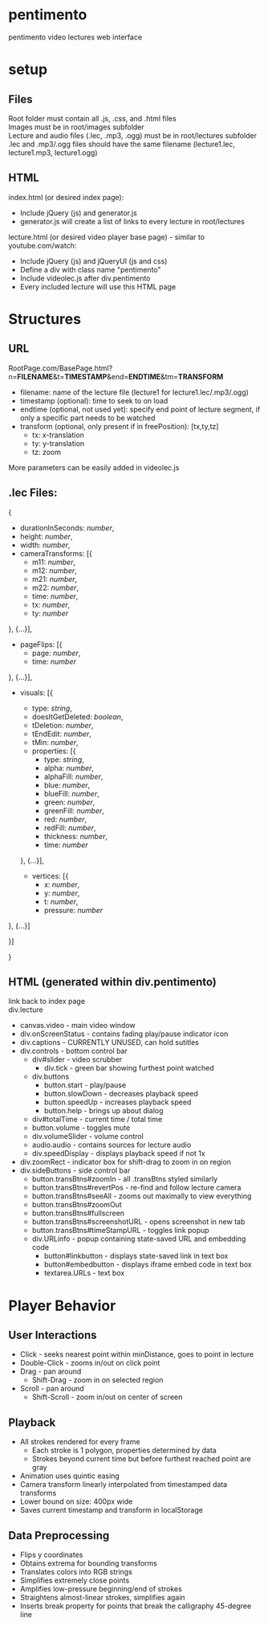 pentimento
==========

pentimento video lectures web interface

setup
=====
Files
-----
Root folder must contain all .js, .css, and .html files  
Images must be in root/images subfolder  
Lecture and audio files (.lec, .mp3, .ogg) must be in root/lectures subfolder  
.lec and .mp3/.ogg files should have the same filename (lecture1.lec, lecture1.mp3, lecture1.ogg)  

HTML
----
index.html (or desired index page):
* Include jQuery (js) and generator.js
* generator.js will create a list of links to every lecture in root/lectures  

lecture.html (or desired video player base page) - similar to youtube.com/watch:  
* Include jQuery (js) and jQueryUI (js and css)
* Define a div with class name "pentimento"
* Include videolec.js after div.pentimento
* Every included lecture will use this HTML page  

Structures
==========
URL
---
RootPage.com/BasePage.html?n=<b>FILENAME</B>&t=<b>TIMESTAMP</b>&end=<b>ENDTIME</b>&tm=<b>TRANSFORM</b>  
* filename: name of the lecture file (lecture1 for lecture1.lec/.mp3/.ogg)
* timestamp (optional): time to seek to on load
* endtime (optional, not used yet): specify end point of lecture segment, if only a specific part needs to be watched
* transform (optional, only present if in freePosition): [tx,ty,tz]
  * tx: x-translation
  * ty: y-translation
  * tz: zoom  

More parameters can be easily added in videolec.js  

.lec Files:
-----------
{  
  * durationInSeconds: <i>number</i>,  
  * height: <i>number</i>,  
  * width: <i>number</i>,  
  * cameraTransforms: [{  
    * m11: <i>number</i>,  
    * m12: <i>number</i>,  
    * m21: <i>number</i>,  
    * m22: <i>number</i>,  
    * time: <i>number</i>,  
    * tx: <i>number</i>,  
    * ty: <i>number</i>  

  }, {...}],  
  * pageFlips: [{  
    * page: <i>number</i>,  
    * time: <i>number</i>  

  }, {...}],  
  * visuals: [{  
    * type: <i>string</i>,  
    * doesItGetDeleted: <i>boolean</i>,  
    * tDeletion: <i>number</i>,  
    * tEndEdit: <i>number</i>,  
    * tMin: <i>number</i>,  
    * properties: [{
      * type: <i>string</i>,  
      * alpha: <i>number</i>,  
      * alphaFill: <i>number</i>,  
      * blue: <i>number</i>,  
      * blueFill: <i>number</i>,  
      * green: <i>number</i>,  
      * greenFill: <i>number</i>,  
      * red: <i>number</i>,  
      * redFill: <i>number</i>,  
      * thickness: <i>number</i>,  
      * time: <i>number</i>  

    }, {...}],  
    * vertices: [{  
      * x: <i>number</i>,  
      * y: <i>number</i>,  
      * t: <i>number</i>,  
      * pressure: <i>number</i>  

  }, {...}]  

  }]  

}  

HTML (generated within div.pentimento)
--------------------------------------
link back to index page  
div.lecture  
  * canvas.video - main video window  
  * div.onScreenStatus - contains fading play/pause indicator icon  
  * div.captions - CURRENTLY UNUSED, can hold sutitles  
  * div.controls - bottom control bar  
    * div#slider - video scrubber  
      * div.tick - green bar showing furthest point watched  
    * div.buttons  
      * button.start - play/pause  
      * button.slowDown - decreases playback speed  
      * button.speedUp - increases playback speed  
      * button.help - brings up about dialog  
    * div#totalTime - current time / total time  
    * button.volume - toggles mute  
    * div.volumeSlider - volume control  
    * audio.audio - contains sources for lecture audio  
    * div.speedDisplay - displays playback speed if not 1x  
  * div.zoomRect - indicator box for shift-drag to zoom in on region  
  * div.sideButtons - side control bar  
    * button.transBtns#zoomIn - all .transBtns styled similarly  
    * button.transBtns#revertPos - re-find and follow lecture camera  
    * button.transBtns#seeAll - zooms out maximally to view everything  
    * button.transBtns#zoomOut
    * button.transBtns#fullscreen
    * button.transBtns#screenshotURL - opens screenshot in new tab  
    * button.transBtns#timeStampURL - toggles link popup  
    * div.URLinfo - popup containing state-saved URL and embedding code  
      * button#linkbutton - displays state-saved link in text box  
      * button#embedbutton - displays iframe embed code in text box  
      * textarea.URLs - text box  

Player Behavior
===============
User Interactions
-----------------
* Click - seeks nearest point within minDistance, goes to point in lecture  
* Double-Click - zooms in/out on click point  
* Drag - pan around  
  * Shift-Drag - zoom in on selected region  
* Scroll - pan around  
  * Shift-Scroll - zoom in/out on center of screen  

Playback
--------
* All strokes rendered for every frame
  * Each stroke is 1 polygon, properties determined by data  
  * Strokes beyond current time but before furthest reached point are gray  
* Animation uses quintic easing  
* Camera transform linearly interpolated from timestamped data transforms  
* Lower bound on size: 400px wide  
* Saves current timestamp and transform in localStorage  

Data Preprocessing
------------------
* Flips y coordinates  
* Obtains extrema for bounding transforms  
* Translates colors into RGB strings  
* Simplifies extremely close points  
* Amplifies low-pressure beginning/end of strokes  
* Straightens almost-linear strokes, simplifies again  
* Inserts break property for points that break the calligraphy 45-degree line  
